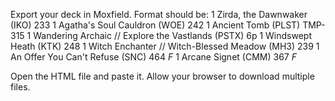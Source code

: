 Export your deck in Moxfield.
Format should be:
1 Zirda, the Dawnwaker (IKO) 233
1 Agatha's Soul Cauldron (WOE) 242
1 Ancient Tomb (PLST) TMP-315
1 Wandering Archaic // Explore the Vastlands (PSTX) 6p
1 Windswept Heath (KTK) 248
1 Witch Enchanter // Witch-Blessed Meadow (MH3) 239
1 An Offer You Can't Refuse (SNC) 464 *F*
1 Arcane Signet (CMM) 367 *F*

Open the HTML file and paste it. Allow your browser to download multiple files.
